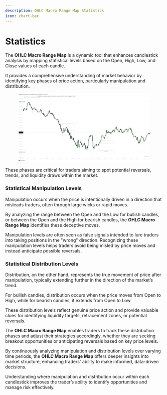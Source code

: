 ```yaml
---
description: OHLC Macro Range Map Statistics
icon: chart-bar
---
```


# Statistics

The **OHLC Macro Range Map** is a dynamic tool that enhances candlestick analysis by mapping statistical levels based on the Open, High, Low, and Close values of each candle.&#x20;

It provides a comprehensive understanding of market behavior by identifying key phases of price action, particularly manipulation and distribution.

<figure><img src="../../.gitbook/assets/docs-macro-rangemap-002.png" alt=""><figcaption></figcaption></figure>

These phases are critical for traders aiming to spot potential reversals, trends, and liquidity draws within the market.

### **Statistical Manipulation Levels**

Manipulation occurs when the price is intentionally driven in a direction that misleads traders, often through large wicks or rapid moves.&#x20;

By analyzing the range between the Open and the Low for bullish candles, or between the Open and the High for bearish candles, the **OHLC Macro Range Map** identifies these deceptive moves.

Manipulation levels are often seen as false signals intended to lure traders into taking positions in the "wrong" direction. Recognizing these manipulation levels helps traders avoid being misled by price moves and instead anticipate possible reversals.

### **Statistical Distribution Levels**

Distribution, on the other hand, represents the true movement of price after manipulation, typically extending further in the direction of the market’s trend.&#x20;

For bullish candles, distribution occurs when the price moves from Open to High, while for bearish candles, it extends from Open to Low.&#x20;

These distribution levels reflect genuine price action and provide valuable clues for identifying liquidity targets, retracement zones, or potential reversals.

The **OHLC Macro Range Map** enables traders to track these distribution phases and adjust their strategies accordingly, whether they are seeking breakout opportunities or anticipating reversals based on key price levels.

By continuously analyzing manipulation and distribution levels over varying time periods, the **OHLC Macro Range Map** offers deeper insights into market structure, enhancing traders' ability to make informed, data-driven decisions.&#x20;

Understanding where manipulation and distribution occur within each candlestick improves the trader’s ability to identify opportunities and manage risk effectively.
